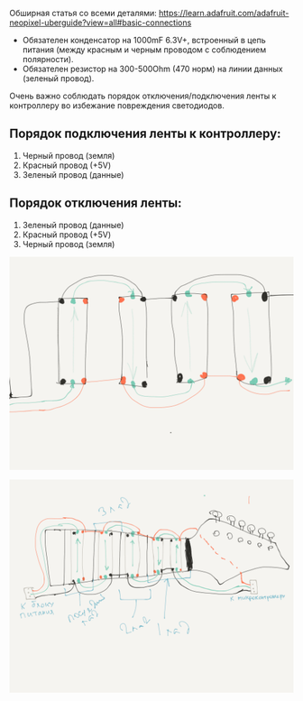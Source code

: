 
Обширная статья со всеми деталями: https://learn.adafruit.com/adafruit-neopixel-uberguide?view=all#basic-connections


- Обязателен конденсатор на 1000mF 6.3V+, встроенный в цепь питания (между красным и черным проводом с соблюдением полярности).
- Обязателен резистор на 300-500Ohm (470 норм) на линии данных (зеленый провод).


Очень важно соблюдать порядок отключения/подключения ленты к контроллеру во избежание повреждения светодиодов.

## Порядок подключения ленты к контроллеру:
1. Черный провод (земля)
2. Красный провод (+5V)
3. Зеленый провод (данные)

## Порядок отключения ленты:
1. Зеленый провод (данные)
2. Красный провод (+5V)
3. Черный провод (земля)

![Как делать цепочку](sketch2.png)

![Общая схема](sketch3.png)
